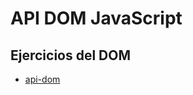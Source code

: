 # API DOM JavaScript

## Ejercicios del DOM
- [api-dom](https://cristianramirez5.github.io/ejercicios-dom)